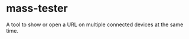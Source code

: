 mass-tester
===========

A tool to show or open a URL on multiple connected devices at the same time.
